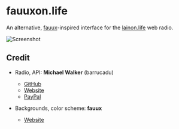 # fauuxon.life

An alternative, [fauux](https://fauux.neocities.org)-inspired interface for the [lainon.life](https://lainon.life) web radio.

![Screenshot](./asset/demo.png)

## Credit

- Radio, API: **Michael Walker** (barrucadu)
  - [GitHub](https://github.com/barrucadu/lainonlife)
  - [Website](https://www.barrucadu.co.uk)
  - [PayPal](https://www.paypal.com/paypalme/barrucadu)

- Backgrounds, color scheme: **fauux**
  - [Website](https://fauux.neocities.org)
